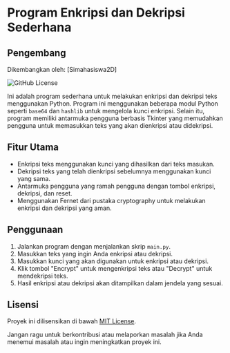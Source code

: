 # Program Enkripsi dan Dekripsi Sederhana

## Pengembang
Dikembangkan oleh:
[Simahasiswa2D]

![GitHub License](https://img.shields.io/badge/license-MIT-blue.svg)

Ini adalah program sederhana untuk melakukan enkripsi dan dekripsi teks menggunakan Python. Program ini menggunakan beberapa modul Python seperti `base64` dan `hashlib` untuk mengelola kunci enkripsi. Selain itu, program memiliki antarmuka pengguna berbasis Tkinter yang memudahkan pengguna untuk memasukkan teks yang akan dienkripsi atau didekripsi.

## Fitur Utama
- Enkripsi teks menggunakan kunci yang dihasilkan dari teks masukan.
- Dekripsi teks yang telah dienkripsi sebelumnya menggunakan kunci yang sama.
- Antarmuka pengguna yang ramah pengguna dengan tombol enkripsi, dekripsi, dan reset.
- Menggunakan Fernet dari pustaka cryptography untuk melakukan enkripsi dan dekripsi yang aman.

## Penggunaan
1. Jalankan program dengan menjalankan skrip `main.py`.
2. Masukkan teks yang ingin Anda enkripsi atau dekripsi.
3. Masukkan kunci yang akan digunakan untuk enkripsi atau dekripsi.
4. Klik tombol "Encrypt" untuk mengenkripsi teks atau "Decrypt" untuk mendekripsi teks.
5. Hasil enkripsi atau dekripsi akan ditampilkan dalam jendela yang sesuai.

## Lisensi
Proyek ini dilisensikan di bawah [MIT License](LICENSE).

Jangan ragu untuk berkontribusi atau melaporkan masalah jika Anda menemui masalah atau ingin meningkatkan proyek ini.
